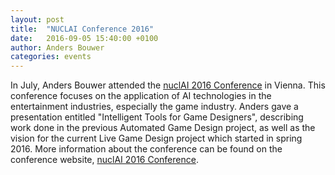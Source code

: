 ```yaml
---
layout: post
title:  "NUCLAI Conference 2016"
date:   2016-09-05 15:40:00 +0100
author: Anders Bouwer
categories: events
---
```


In July, Anders Bouwer attended the [nuclAI 2016 Conference] in Vienna. This conference focuses on the application of AI technologies in the entertainment industries, especially the game industry. Anders gave a presentation entitled "Intelligent Tools for Game Designers", describing work done in the previous Automated Game Design project, as well as the vision for the current Live Game Design project which started in spring 2016. More information about the conference can be found on the conference website, [nuclAI 2016 Conference]. 

[nuclAI 2016 Conference]: http://nucl.ai
